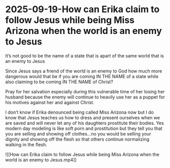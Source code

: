 # 2025-09-19-How can Erika claim to follow Jesus while being Miss Arizona when the world is an enemy to Jesus
It’s not good to be the name of a state that is apart of the same world that is an enemy to Jesus

Since Jesus says a friend of the world is an enemy to God how much more dangerous would that be if you are coming IN THE NAME of a state while also claiming to be coming IN THE NAME of Christ?

Pray for her salvation especially during this vulnerable time of her losing her husband because the enemy will continue to heavily use her as a puppet for his motives against her and against Christ.

I don’t know if Erika denounced being called Miss Arizona now but I do know that Jesus teaches us how to dress and present ourselves when we are saved and will never let any of his daughters prostitute their bodies. Yes modern day modeling is like soft porn and prostitution but they tell you that you are selling and showing off clothes…no you would be selling your dignity and showing off the flesh so that others continue normalizing walking in the flesh.

![[How can Erika claim to follow Jesus while being Miss Arizona when the world is an enemy to Jesus.mp4]]